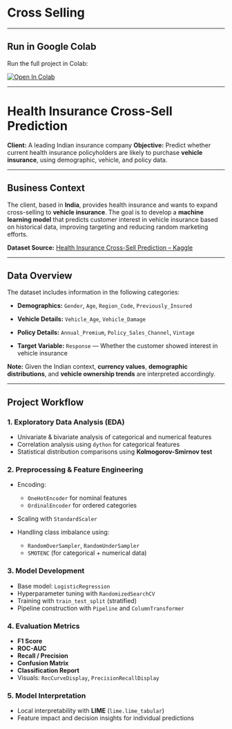 # Cross Selling
---

## Run in Google Colab

Run the full project in Colab:

[![Open In Colab](https://colab.research.google.com/assets/colab-badge.svg)](https://colab.research.google.com/drive/1yENVigYwRaR4YecU-3WjbkzmBEKtylQD?usp=sharing)

---

# Health Insurance Cross-Sell Prediction

**Client:** A leading Indian insurance company
**Objective:** Predict whether current health insurance policyholders are likely to purchase **vehicle insurance**, using demographic, vehicle, and policy data.

---

## Business Context

The client, based in **India**, provides health insurance and wants to expand cross-selling to **vehicle insurance**. The goal is to develop a **machine learning model** that predicts customer interest in vehicle insurance based on historical data, improving targeting and reducing random marketing efforts.

**Dataset Source:**
[Health Insurance Cross-Sell Prediction – Kaggle](https://www.kaggle.com/datasets/anmolkumar/health-insurance-cross-sell-prediction/data)

---

## Data Overview

The dataset includes information in the following categories:

* **Demographics:**
  `Gender`, `Age`, `Region_Code`, `Previously_Insured`

* **Vehicle Details:**
  `Vehicle_Age`, `Vehicle_Damage`

* **Policy Details:**
  `Annual_Premium`, `Policy_Sales_Channel`, `Vintage`

* **Target Variable:**
  `Response` — Whether the customer showed interest in vehicle insurance

**Note:**
Given the Indian context, **currency values**, **demographic distributions**, and **vehicle ownership trends** are interpreted accordingly.

---

## Project Workflow

### 1. Exploratory Data Analysis (EDA)

* Univariate & bivariate analysis of categorical and numerical features
* Correlation analysis using `dython` for categorical features
* Statistical distribution comparisons using **Kolmogorov-Smirnov test**

### 2. Preprocessing & Feature Engineering

* Encoding:

  * `OneHotEncoder` for nominal features
  * `OrdinalEncoder` for ordered categories
* Scaling with `StandardScaler`
* Handling class imbalance using:

  * `RandomOverSampler`, `RandomUnderSampler`
  * `SMOTENC` (for categorical + numerical data)

### 3. Model Development

* Base model: `LogisticRegression`
* Hyperparameter tuning with `RandomizedSearchCV`
* Training with `train_test_split` (stratified)
* Pipeline construction with `Pipeline` and `ColumnTransformer`

### 4. Evaluation Metrics

* **F1 Score**
* **ROC-AUC**
* **Recall / Precision**
* **Confusion Matrix**
* **Classification Report**
* Visuals: `RocCurveDisplay`, `PrecisionRecallDisplay`

### 5. Model Interpretation

* Local interpretability with **LIME** (`lime.lime_tabular`)
* Feature impact and decision insights for individual predictions

